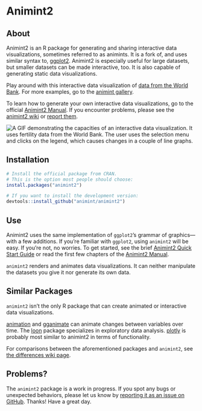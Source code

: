 # Animint2


## About

Animint2 is an R package for generating and sharing interactive data
visualizations, sometimes referred to as animints. It is a fork of, and
uses similar syntax to, [ggplot2](https://ggplot2.tidyverse.org/).
Animint2 is especially useful for large datasets, but smaller datasets
can be made interactive, too. It is also capable of generating static
data visualizations.

Play around with this interactive data visualization of [data from the
World Bank](https://rcdata.nau.edu/genomic-ml/WorldBank-facets/). For
more examples, go to the [animint
gallery](https://rcdata.nau.edu/genomic-ml/animint-gallery/).

To learn how to generate your own interactive data visualizations, go to
the official [Animint2
Manual](https://rcdata.nau.edu/genomic-ml/animint2-manual/Ch00-preface.html).
If you encounter problems, please see the [animint2
wiki](https://github.com/animint/animint2/wiki) or [report
them](https://github.com/animint/animint2/issues).

![A GIF demonstrating the capacities of an interactive data
visualization. It uses fertility data from the World Bank. The user uses
the selection menu and clicks on the legend, which causes changes in a
couple of line graphs.](world_bank_screencast.gif)


## Installation

``` r
# Install the official package from CRAN.
# This is the option most people should choose:
install.packages("animint2")

# If you want to install the development version:
devtools::install_github("animint/animint2")
```


## Use

Animint2 uses the same implementation of `ggplot2`’s grammar of
graphics—with a few additions. If you’re familiar with `ggplot2`, using
`animint2` will be easy. If you’re not, no worries. To get started, see
the brief [Animint2 Quick Start Guide](vignettes/starter-kit.html) or
read the first few chapters of the [Animint2
Manual](https://rcdata.nau.edu/genomic-ml/animint2-manual/Ch00-preface.html).

`animint2` renders and animates data visualizations. It can neither
manipulate the datasets you give it nor generate its own data.


## Similar Packages

`animint2` isn’t the only R package that can create animated or
interactive data visualizations.

[animation](https://cran.r-project.org/package=animation) and
[gganimate](https://cloud.r-project.org/web/packages/gganimate/index.html)
can animate changes between variables over time. The
[loon](https://cran.r-project.org/package=loon) package specializes in
exploratory data analysis.
[plotly](https://cran.r-project.org/package=plotly) is probably most
similar to animint2 in terms of functionality.

For comparisons between the aforementioned packages and `animint2`, see
[the differences wiki
page](https://github.com/animint/animint2/wiki/Differences-with-other-packages).


## Problems?

The `animint2` package is a work in progress. If you spot any bugs or
unexpected behaviors, please let us know by [reporting it as an issue on
GitHub](https://github.com/animint/animint2/issues). Thanks! Have a
great day.
